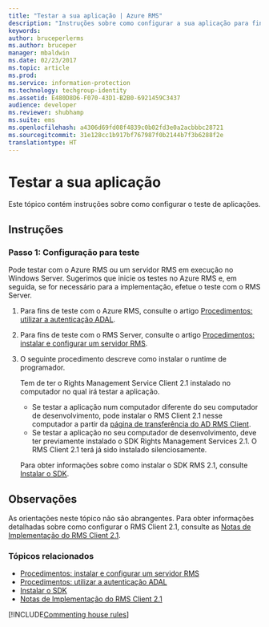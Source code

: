 ```yaml
---
title: "Testar a sua aplicação | Azure RMS"
description: "Instruções sobre como configurar a sua aplicação para fins de teste."
keywords: 
author: bruceperlerms
ms.author: bruceper
manager: mbaldwin
ms.date: 02/23/2017
ms.topic: article
ms.prod: 
ms.service: information-protection
ms.technology: techgroup-identity
ms.assetid: E480D8D6-F070-43D1-B2B0-6921459C3437
audience: developer
ms.reviewer: shubhamp
ms.suite: ems
ms.openlocfilehash: a4306d69fd08f4839c0b02fd3e0a2acbbbc28721
ms.sourcegitcommit: 31e128cc1b917bf767987f0b2144b7f3b6288f2e
translationtype: HT
---
```

# <a name="testing-your-application"></a>Testar a sua aplicação

Este tópico contém instruções sobre como configurar o teste de aplicações.

## <a name="instructions"></a>Instruções

### <a name="step-1-setup-for-testing"></a>Passo 1: Configuração para teste

Pode testar com o Azure RMS ou um servidor RMS em execução no Windows Server. Sugerimos que inicie os testes no Azure RMS e, em seguida, se for necessário para a implementação, efetue o teste com o RMS Server.

1. Para fins de teste com o Azure RMS, consulte o artigo [Procedimentos: utilizar a autenticação ADAL](how-to-use-adal-authentication.md).
2. Para fins de teste com o RMS Server, consulte o artigo [Procedimentos: instalar e configurar um servidor RMS](how-to-install-and-configure-an-rms-server.md).
3. O seguinte procedimento descreve como instalar o runtime de programador.

   Tem de ter o Rights Management Service Client 2.1 instalado no computador no qual irá testar a aplicação.
   - Se testar a aplicação num computador diferente do seu computador de desenvolvimento, pode instalar o RMS Client 2.1 nesse computador a partir da [página de transferência do AD RMS Client](http://www.microsoft.com/en-us/download/details.aspx?id=38396).
   - Se testar a aplicação no seu computador de desenvolvimento, deve ter previamente instalado o SDK Rights Management Services 2.1. O RMS Client 2.1 terá já sido instalado silenciosamente.

    Para obter informações sobre como instalar o SDK RMS 2.1, consulte [Instalar o SDK](install-the-rms-sdk.md).

## <a name="remarks"></a>Observações

As orientações neste tópico não são abrangentes. Para obter informações detalhadas sobre como configurar o RMS Client 2.1, consulte as [Notas de Implementação do RMS Client 2.1](https://technet.microsoft.com/en-us/library/jj159267(WS.10).aspx).

### <a name="related-topics"></a>Tópicos relacionados

* [Procedimentos: instalar e configurar um servidor RMS](how-to-install-and-configure-an-rms-server.md)
* [Procedimentos: utilizar a autenticação ADAL](how-to-use-adal-authentication.md)
* [Instalar o SDK](install-the-rms-sdk.md)
* [Notas de Implementação do RMS Client 2.1](https://technet.microsoft.com/en-us/library/jj159267(WS.10).aspx)

[!INCLUDE[Commenting house rules](../includes/houserules.md)]